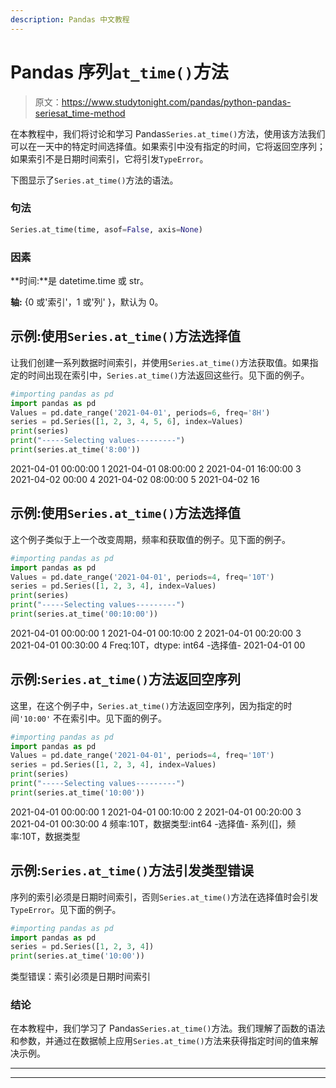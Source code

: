 ```yaml
---
description: Pandas 中文教程
---
```


# Pandas 序列`at_time()`方法

> 原文：<https://www.studytonight.com/pandas/python-pandas-seriesat_time-method>

在本教程中，我们将讨论和学习 Pandas`Series.at_time()`方法，使用该方法我们可以在一天中的特定时间选择值。如果索引中没有指定的时间，它将返回空序列；如果索引不是日期时间索引，它将引发`TypeError`。

下图显示了`Series.at_time()`方法的语法。

### 句法

```py
Series.at_time(time, asof=False, axis=None)
```

### 因素

**时间:**是 datetime.time 或 str。

**轴:** {0 或'索引'，1 或'列' }，默认为 0。

## 示例:使用`Series.at_time()`方法选择值

让我们创建一系列数据时间索引，并使用`Series.at_time()`方法获取值。如果指定的时间出现在索引中，`Series.at_time()`方法返回这些行。见下面的例子。

```py
#importing pandas as pd
import pandas as pd
Values = pd.date_range('2021-04-01', periods=6, freq='8H')
series = pd.Series([1, 2, 3, 4, 5, 6], index=Values)
print(series)
print("-----Selecting values---------")
print(series.at_time('8:00'))
```

2021-04-01 00:00:00 1
2021-04-01 08:00:00 2
2021-04-01 16:00:00 3
2021-04-02 00:00 4
2021-04-02 08:00:00 5
2021-04-02 16

## 示例:使用`Series.at_time()`方法选择值

这个例子类似于上一个改变周期，频率和获取值的例子。见下面的例子。

```py
#importing pandas as pd
import pandas as pd
Values = pd.date_range('2021-04-01', periods=4, freq='10T')
series = pd.Series([1, 2, 3, 4], index=Values)
print(series)
print("-----Selecting values---------")
print(series.at_time('00:10:00'))
```

2021-04-01 00:00:00 1
2021-04-01 00:10:00 2
2021-04-01 00:20:00 3
2021-04-01 00:30:00 4
Freq:10T，dtype: int64
-选择值-
2021-04-01 00

## 示例:`Series.at_time()`方法返回空序列

这里，在这个例子中，`Series.at_time()`方法返回空序列，因为指定的时间`'10:00'` 不在索引中。见下面的例子。

```py
#importing pandas as pd
import pandas as pd
Values = pd.date_range('2021-04-01', periods=4, freq='10T')
series = pd.Series([1, 2, 3, 4], index=Values)
print(series)
print("-----Selecting values---------")
print(series.at_time('10:00'))
```

2021-04-01 00:00:00 1
2021-04-01 00:10:00 2
2021-04-01 00:20:00 3
2021-04-01 00:30:00 4
频率:10T，数据类型:int64
-选择值-
系列([]，频率:10T，数据类型

## 示例:`Series.at_time()`方法引发类型错误

序列的索引必须是日期时间索引，否则`Series.at_time()`方法在选择值时会引发`TypeError`。见下面的例子。

```py
#importing pandas as pd
import pandas as pd
series = pd.Series([1, 2, 3, 4])
print(series.at_time('10:00'))
```

类型错误：索引必须是日期时间索引

### 结论

在本教程中，我们学习了 Pandas`Series.at_time()`方法。我们理解了函数的语法和参数，并通过在数据帧上应用`Series.at_time()`方法来获得指定时间的值来解决示例。

* * *

* * *